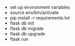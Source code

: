 - set up environment variables
- source env/bin/activate
- pip install -r requirements.txt
- flask db init
- flask db migrate
- flask db upgrade
- flask run
